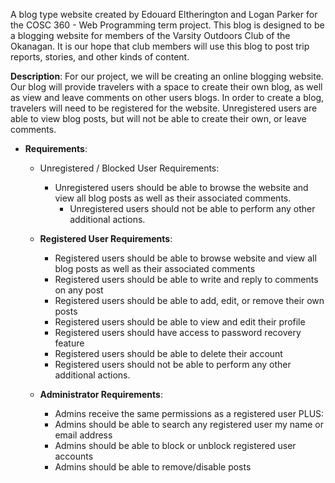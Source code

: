 A blog type website created by Edouard Eltherington and Logan Parker for the COSC 360 - Web Programming term project. 
This blog is designed to be a blogging website for members of the Varsity Outdoors Club of the Okanagan. It is our 
hope that club members will use this blog to post trip reports, stories, and other kinds of content.

__Description__:
For our project, we will be creating an online blogging website. Our blog will provide travelers with a space to create their own blog, as well as view and leave comments on other users blogs. In order to create a blog, travelers will need to be registered for the website. Unregistered users are able to view blog posts, but will not be able to create their own, or leave comments.

- __Requirements__:
  - Unregistered / Blocked User Requirements:
    - Unregistered users should be able to browse the website and view all blog posts as well as their associated comments.
      - Unregistered users should not be able to perform any other additional actions.

  - __Registered User Requirements__:
    - Registered users should be able to browse website and view all blog posts as well as their associated comments
    - Registered users should be able to write and reply to comments on any post
    - Registered users should be able to add, edit, or remove their own posts
    - Registered users should be able to view and edit their profile
    - Registered users should have access to password recovery feature
    - Registered users should be able to delete their account
    - Registered users should not be able to perform any other additional actions.

  - __Administrator Requirements__:
    - Admins receive the same permissions as a registered user PLUS:
    - Admins should be able to search any registered user my name or email address
    - Admins should be able to block or unblock registered user accounts
    - Admins should be able to remove/disable posts
